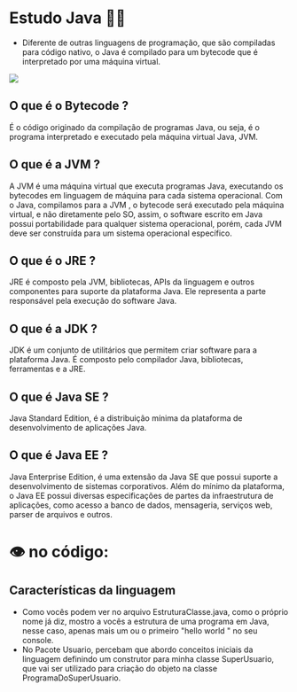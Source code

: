 # Estudo Java :man_student:

* Diferente de outras linguagens de programação, que são compiladas para código nativo, o Java é compilado para um bytecode que é interpretado por uma máquina virtual.

![](https://instagram.frec25-1.fna.fbcdn.net/v/t51.2885-15/e35/108224925_867159487143498_9140291499432459867_n.jpg?tp=1&_nc_ht=instagram.frec25-1.fna.fbcdn.net&_nc_cat=106&_nc_ohc=cUChK7fkgJ8AX_Qre8P&edm=AABBvjUAAAAA&ccb=7-4&oh=e42bcb650fc4eb720abc6b968aaa11d7&oe=60AB6875&_nc_sid=83d603)

## O que é o Bytecode ?

É o código originado da compilação de programas Java, ou seja, é o programa interpretado e executado pela máquina virtual Java, JVM.

## O que é a JVM ?

A JVM é uma máquina virtual que executa programas Java, executando os bytecodes em linguagem de máquina para cada sistema operacional. Com o Java, compilamos para a JVM , o bytecode será executado pela máquina virtual, e não diretamente pelo SO, assim, o software escrito em Java possui portabilidade para qualquer sistema operacional, porém, cada JVM deve ser construída para um sistema operacional específico.

## O que é o JRE ?

JRE é composto pela JVM, bibliotecas, APIs da linguagem e outros componentes para suporte da plataforma Java. Ele representa a parte responsável pela execução do software Java.

## O que é a JDK ?

JDK é um conjunto de utilitários que permitem criar software para a plataforma Java. É composto pelo compilador Java, bibliotecas, ferramentas e a JRE.

## O que é Java SE ?

Java Standard Edition, é a distribuição mínima da plataforma de desenvolvimento de aplicações Java.

## O que é Java EE ?

Java Enterprise Edition, é uma extensão da Java SE que possui suporte a desenvolvimento de sistemas corporativos. Além do mínimo da plataforma, o Java EE possui diversas especificações de partes da infraestrutura de aplicações, como acesso a banco de dados, mensageria, serviços web, parser de arquivos e outros.



# :eye: no código:

## Características da linguagem

* Como vocês podem ver no arquivo EstruturaClasse.java, como o próprio nome já diz, mostro a vocês a estrutura de uma programa em Java, nesse caso, apenas mais um ou o primeiro "hello world " no seu console. 
* No Pacote Usuario, percebam que abordo conceitos iniciais da linguagem definindo um construtor para minha classe SuperUsuario, que vai ser utilizado para criação do objeto na classe ProgramaDoSuperUsuario.